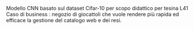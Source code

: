 Modello CNN basato sul dataset Cifar-10 per scopo didattico per tesina L41 
Caso di business : negozio di giocattoli che vuole rendere più rapida ed efficace la gestione del catalogo web e dei resi. 
